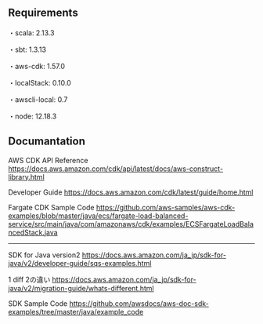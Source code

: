 ## Requirements
・scala: 2.13.3

・sbt: 1.3.13

・aws-cdk: 1.57.0

・localStack: 0.10.0

・awscli-local: 0.7

・node: 12.18.3

## Documantation
AWS CDK API Reference
https://docs.aws.amazon.com/cdk/api/latest/docs/aws-construct-library.html

Developer Guide
https://docs.aws.amazon.com/cdk/latest/guide/home.html

Fargate CDK Sample Code
https://github.com/aws-samples/aws-cdk-examples/blob/master/java/ecs/fargate-load-balanced-service/src/main/java/com/amazonaws/cdk/examples/ECSFargateLoadBalancedStack.java

-------------------------

SDK for Java version2
https://docs.aws.amazon.com/ja_jp/sdk-for-java/v2/developer-guide/sqs-examples.html

1 diff 2の違い
https://docs.aws.amazon.com/ja_jp/sdk-for-java/v2/migration-guide/whats-different.html

SDK Sample Code
https://github.com/awsdocs/aws-doc-sdk-examples/tree/master/java/example_code


